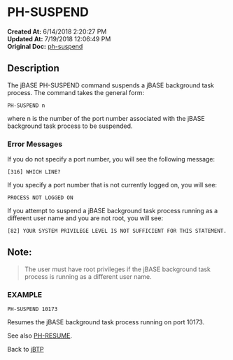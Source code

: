 # PH-SUSPEND 

**Created At:** 6/14/2018 2:20:27 PM  
**Updated At:** 7/19/2018 12:06:49 PM  
**Original Doc:** [ph-suspend](https://docs.jbase.com/46465-background-processing/ph-suspend)  


## Description 

The jBASE PH-SUSPEND command suspends a jBASE background task process. The command takes the general form:

```
PH-SUSPEND n
```

where n is the number of the port number associated with the jBASE background task process to be suspended.



### Error Messages 

If you do not specify a port number, you will see the following message:

```
[316] WHICH LINE?
```



If you specify a port number that is not currently logged on, you will see:

```
PROCESS NOT LOGGED ON
```



If you attempt to suspend a jBASE background task process running as a different user name and you are not root, you will see:

```
[82] YOUR SYSTEM PRIVILEGE LEVEL IS NOT SUFFICIENT FOR THIS STATEMENT.
```



## Note: 


> The user must have root privileges if the jBASE background task process is running as a different user name.




### EXAMPLE

```
PH-SUSPEND 10173
```

Resumes the jBASE background task process running on port 10173.



See also [PH-RESUME](./../ph-resume).

Back to [jBTP](./../jbtp)
